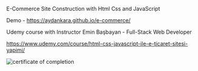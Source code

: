 E-Commerce Site Construction with Html Css and JavaScript

Demo - https://aydankara.github.io/e-commerce/

Udemy course with Instructor
Emin Başbayan - Full-Stack Web Developer

https://www.udemy.com/course/html-css-javascript-ile-e-ticaret-sitesi-yapimi/

![certificate of completion](https://user-images.githubusercontent.com/113279073/221044157-cdffb863-23f6-4eb0-b531-3e0ac8b97008.jpg)
